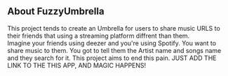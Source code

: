 
## About FuzzyUmbrella

This project tends to create an Umbrella for users to share music URLS to their friends that using a streaming platform diffrent than them. <br>
Imagine your friends using deezer and you're using Spotify. You want to share music to them. You got to tell them the Artist name and songs name and they search for it. This project aims to end this pain. JUST ADD THE LINK TO THE THIS APP, AND MAGIC HAPPENS!

